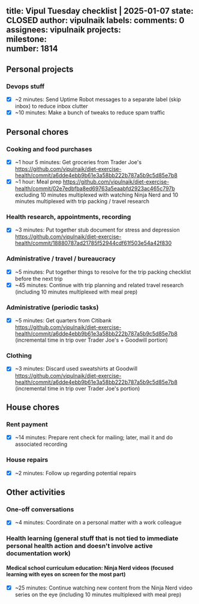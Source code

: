 title:	Vipul Tuesday checklist | 2025-01-07
state:	CLOSED
author:	vipulnaik
labels:	
comments:	0
assignees:	vipulnaik
projects:	
milestone:	
number:	1814
--
## Personal projects

### Devops stuff

- [x] ~2 minutes: Send Uptime Robot messages to a separate label (skip inbox) to reduce inbox clutter
- [x] ~10 minutes: Make a bunch of tweaks to reduce spam traffic

## Personal chores

### Cooking and food purchases

- [x] ~1 hour 5 minutes: Get groceries from Trader Joe's https://github.com/vipulnaik/diet-exercise-health/commit/a6dde4ebb9b61e3a58bb222b787a5b9c5d85e7b8
- [x] ~1 hour: Meal prep https://github.com/vipulnaik/diet-exercise-health/commit/02e7edbfba8ed69763a5eaabfd2923ac465c797b excluding 10 minutes multiplexed with watching Ninja Nerd and 10 minutes multiplexed with trip packing / travel research

### Health research, appointments, recording

- [x] ~3 minutes: Put together stub document for stress and depression https://github.com/vipulnaik/diet-exercise-health/commit/18880787ad21785f52944cdf61f503e54a42f830

### Administrative / travel / bureaucracy

- [x] ~5 minutes: Put together things to resolve for the trip packing checklist before the next trip
- [x] ~45 minutes: Continue with trip planning and related travel research (including 10 minutes multiplexed with meal prep)

### Administrative (periodic tasks)

- [x] ~5 minutes: Get quarters from Citibank https://github.com/vipulnaik/diet-exercise-health/commit/a6dde4ebb9b61e3a58bb222b787a5b9c5d85e7b8 (incremental time in trip over Trader Joe's + Goodwill portion)

### Clothing

- [x] ~3 minutes: Discard used sweatshirts at Goodwill https://github.com/vipulnaik/diet-exercise-health/commit/a6dde4ebb9b61e3a58bb222b787a5b9c5d85e7b8 (incremental time in trip over Trader Joe's portion)

## House chores

### Rent payment

- [x] ~14 minutes: Prepare rent check for mailing; later, mail it and do associated recording

### House repairs

- [x] ~2 minutes: Follow up regarding potential repairs

## Other activities

### One-off conversations

- [x] ~4 minutes: Coordinate on a personal matter with a work colleague

### Health learning (general stuff that is not tied to immediate personal health action and doesn't involve active documentation work)

#### Medical school curriculum education: Ninja Nerd videos (focused learning with eyes on screen for the most part)

- [x] ~25 minutes: Continue watching new content from the Ninja Nerd video series on the eye (including 10 minutes multiplexed with meal prep)
